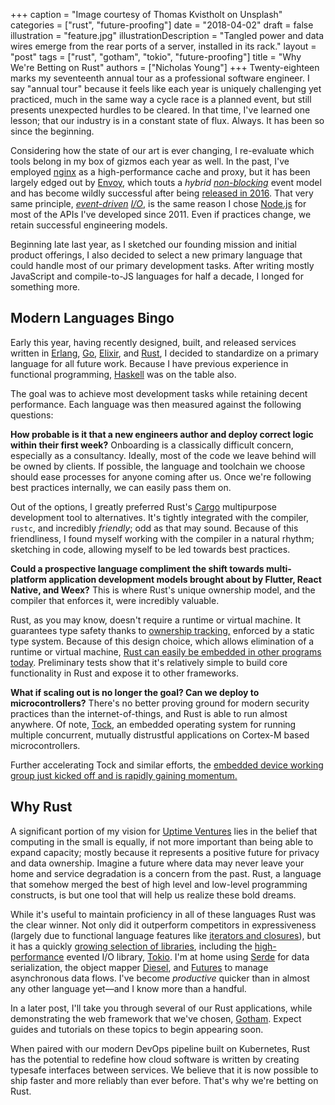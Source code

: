 +++
caption = "Image courtesy of Thomas Kvistholt on Unsplash"
categories = ["rust", "future-proofing"]
date = "2018-04-02"
draft = false
illustration = "feature.jpg"
illustrationDescription = "Tangled power and data wires emerge from the rear ports of a server, installed in its rack."
layout = "post"
tags = ["rust", "gotham", "tokio", "future-proofing"]
title = "Why We're Betting on Rust"
authors = ["Nicholas Young"]
+++
Twenty-eighteen marks my seventeenth annual tour as a professional software engineer. I say "annual tour" because it feels like each year is uniquely challenging yet practiced, much in the same way a cycle race is a planned event, but still presents unexpected hurdles to be cleared. In that time, I've learned one lesson; that our industry is in a constant state of flux. Always. It has been so since the beginning.

Considering how the state of our art is ever changing, I re-evaluate which tools belong in my box of gizmos each year as well. In the past, I've employed [nginx][nginx] as a high-performance cache and proxy, but it has been largely edged out by [Envoy][envoy], which touts a *hybrid [non-blocking][el]* event model and has become wildly successful after being [released in 2016][envoy-release]. That very same principle, *[event-driven][el] [I/O][io]*, is the same reason I chose [Node.js][nodejs] for most of the APIs I've developed since 2011. Even if practices change, we retain successful engineering models.

Beginning late last year, as I sketched our founding mission and initial product offerings, I also decided to select a new primary language that could handle most of our primary development tasks. After writing mostly JavaScript and compile-to-JS languages for half a decade, I longed for something more.

## Modern Languages Bingo

Early this year, having recently designed, built, and released services written in [Erlang][erlang], [Go][golang], [Elixir][elixir], and [Rust][rustlang], I decided to standardize on a primary language for all future work. Because I have previous experience in functional programming, [Haskell][haskell] was on the table also.

The goal was to achieve most development tasks while retaining decent performance. Each language was then measured against the following questions:

**How probable is it that a new engineers author and deploy correct logic within their first week?** Onboarding is a classically difficult concern, especially as a consultancy. Ideally, most of the code we leave behind will be owned by clients. If possible, the language and toolchain we choose should ease processes for anyone coming after us. Once we're following best practices internally, we can easily pass them on.

Out of the options, I greatly preferred Rust's [Cargo][cargo] multipurpose development tool to alternatives. It's tightly integrated with the compiler, `rustc`, and incredibly *friendly*; odd as that may sound. Because of this friendliness, I found myself working with the compiler in a natural rhythm; sketching in code, allowing myself to be led towards best practices.

**Could a prospective language compliment the shift towards multi-platform application development models brought about by Flutter, React Native, and Weex?** This is where Rust's unique ownership model, and the compiler that enforces it, were incredibly valuable.

Rust, as you may know, doesn't require a runtime or virtual machine. It guarantees type safety thanks to [ownership tracking,][ownership] enforced by a static type system. Because of this design choice, which allows elimination of a runtime or virtual machine, [Rust can easily be embedded in other programs today][embedding]. Preliminary tests show that it's relatively simple to build core functionality in Rust and expose it to other frameworks.

**What if scaling out is no longer the goal? Can we deploy to microcontrollers?** There's no better proving ground for modern security practices than the internet-of-things, and Rust is able to run almost anywhere. Of note, [Tock][tock], an embedded operating system for running multiple concurrent, mutually distrustful applications on Cortex-M based microcontrollers.

Further accelerating Tock and similar efforts, the [embedded device working group just kicked off and is rapidly gaining momentum.][embedded]

## Why Rust

A significant portion of my vision for [Uptime Ventures][uv] lies in the belief that computing in the small is equally, if not more important than being able to expand capacity; mostly because it represents a positive future for privacy and data ownership. Imagine a future where data may never leave your home and service degradation is a concern from the past. Rust, a language that somehow merged the best of high level and low-level programming constructs, is but one tool that will help us realize these bold dreams.

While it's useful to maintain proficiency in all of these languages Rust was the clear winner. Not only did it outperform competitors in expressiveness (largely due to functional language features like [iterators and closures][rustbook]), but it has a quickly [growing selection of libraries][crates], including the [high-performance][techempower] evented I/O library, [Tokio][tokio]. I'm at home using [Serde][serde] for data serialization, the object mapper [Diesel][diesel], and [Futures][futures] to manage asynchronous data flows. I've become *productive* quicker than in almost any other language yet&mdash;and I know more than a handful.

In a later post, I'll take you through several of our Rust applications, while demonstrating the web framework that we've chosen, [Gotham][gotham]. Expect guides and tutorials on these topics to begin appearing soon.

When paired with our modern DevOps pipeline built on Kubernetes, Rust has the potential to redefine how cloud software is written by creating typesafe interfaces between services. We believe that it is now possible to ship faster and more reliably than ever before. That's why we're betting on Rust.

[nginx]: https://en.wikipedia.org/wiki/Nginx
[envoy]: https://blog.envoyproxy.io/envoy-threading-model-a8d44b922310
[envoy-release]:
https://eng.lyft.com/announcing-envoy-c-l7-proxy-and-communication-bus-92520b6c8191
[io]: https://en.wikipedia.org/wiki/Input/output
[el]: https://en.wikipedia.org/wiki/Event_loop
[nodejs]: https://www.nodejs.org/
[golang]: https://www.golang.org/
[erlang]: https://www.erlang.org/
[elixir]: https://www.elixir-lang.org/
[haskell]: https://www.haskell.org/
[rustlang]: https://www.rustlang.org/
[rustbook]:
https://doc.rust-lang.org/book/second-edition/ch13-00-functional-features.html
[embedded]: https://github.com/rust-lang-nursery/embedded-wg
[embedding]:
https://doc.rust-lang.org/1.2.0/book/rust-inside-other-languages.html
[techempower]: https://www.techempower.com/benchmarks/#section=data-r15&hw=ph&test=plaintext
[gotham]: https://gotham.rs/
[tokio]: https://github.com/tokio-rs/tokio
[cargo]: https://doc.rust-lang.org/cargo/
[crates]: https://crates.io
[serde]: https://github.com/serde-rs/serde
[diesel]: https://diesel.rs
[futures]: https://github.com/rust-lang-nursery/futures-rs
[uv]: /
[ownership]: https://doc.rust-lang.org/book/second-edition/ch04-01-what-is-ownership.html
[tock]: https://github.com/helena-project/tock
